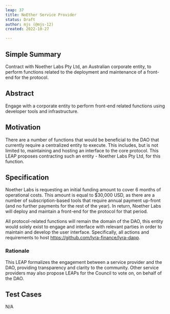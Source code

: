 ```yaml
---
leap: 37
title: NoEther Service Provider
status: Draft
author: mjs (@mjs-12)
created: 2022-10-27

---
```


<!--You can leave these HTML comments in your merged LEAP and delete the visible duplicate text guides, they will not appear and may be helpful to refer to if you edit it again. This is the suggested template for new LEAPs. Note that a LEAP number will be assigned by an editor. When opening a pull request to submit your LEAP, please use an abbreviated title in the filename, `leap-draft_title_abbrev.md`. The title should be 44 characters or less.-->

## Simple Summary
Contract with Noether Labs Pty Ltd, an Australian corporate entity, to perform functions related to the deployment and maintenance of a front-end for the protocol. 

## Abstract
Engage with a corporate entity to perform front-end related functions using developer tools and infrastructure.

## Motivation
There are a number of functions that would be beneficial to the DAO that currently require a centralized entity to execute. This includes, but is not limited to, maintaining and hosting an interface to the core protocol. This LEAP proposes contracting such an entity - Noether Labs Pty Ltd, for this function. 

## Specification
Noether Labs is requesting an initial funding amount to cover 6 months of operational costs. This amount is equal to $30,000 USD, as there are a number of subscription-based tools that require annual payment up-front (and no further payments for the rest of the year). In return, Noether Labs will deploy and maintain a front-end for the protocol for that period. 

All protocol-related functions will remain the domain of the DAO, this entity would solely exist to engage and interface with relevant parties in order to maintain and develop the user interface. Specifically, all actions and requirements to host https://github.com/lyra-finance/lyra-dapp. 

### Rationale
This LEAP formalizes the engagement between a service provider and the DAO, providing transparency and clarity to the community. Other service providers may also propose LEAPs for the Council to vote on, on behalf of the DAO. 

## Test Cases
N/A
